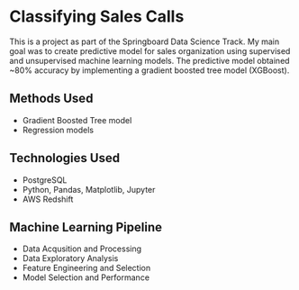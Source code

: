 


# Classifying Sales Calls


This is a project as part of the Springboard Data Science Track. My main goal was to create predictive model for sales organization using supervised and unsupervised machine learning models. The predictive model obtained ~80% accuracy by implementing a gradient boosted tree model (XGBoost). 



## Methods Used

* Gradient Boosted Tree model
* Regression models

## Technologies Used

* PostgreSQL
* Python, Pandas, Matplotlib, Jupyter
* AWS Redshift

## Machine Learning Pipeline
* Data Acqusition and Processing 
* Data Exploratory Analysis 
* Feature Engineering and Selection
* Model Selection and  Performance
